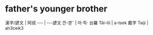 # father's younger brother

漢字/諺文 | 阿叔
--- | ---諺文 깐-뿐ˆ | 아·즥·
台羅 Tâi-lô | a-tsek
戴字 Taiji | ah3ceik3
